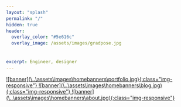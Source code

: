 ```yaml
---
layout: "splash"
permalink: "/"
hidden: true
header:
  overlay_color: "#5e616c"
  overlay_image: /assets/images/gradpose.jpg


excerpt: Engineer, designer
---
```


<!-- Hello! I'm still building my site, but you can learn more about my projects on my [PDF portfolio.](/portfolio.pdf) 

You can check out my resume [here](/resume.pdf)  -->

<!-- this comments out everything -->
<a href="/portfolio">
  ![banner](\..\assets\images\homebanners\portfolio.jpg){:class="img-responsive"}
</a>

<a href="/bloghome">
  ![banner](\..\assets\images\homebanners\blog.jpg){:class="img-responsive"}
</a>

<a href="/about">
  ![banner](\..\assets\images\homebanners\about.jpg){:class="img-responsive"}
</a>


